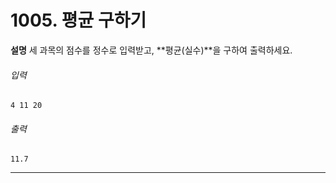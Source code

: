# 1005. 평균 구하기

**설명**
세 과목의 점수를 정수로 입력받고, **평균(실수)**을 구하여 출력하세요.

###### 입력
```
4 11 20
```

###### 출력
```
11.7
```

---